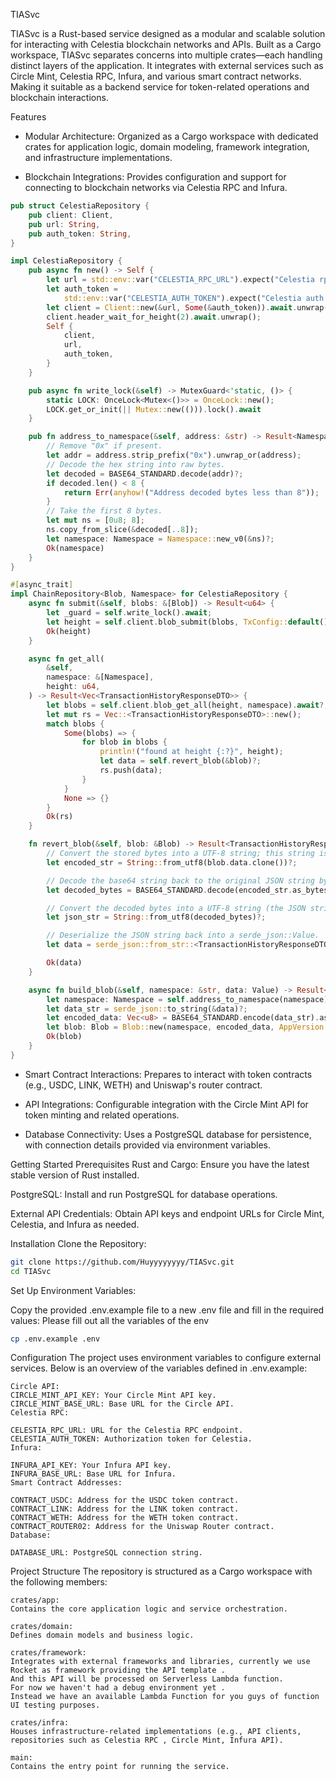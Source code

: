 TIASvc

TIASvc is a Rust-based service designed as a modular and scalable solution for interacting with Celestia blockchain networks and APIs. 
Built as a Cargo workspace, TIASvc separates concerns into multiple crates—each handling distinct layers of the application. 
It integrates with external services such as Circle Mint, Celestia RPC, Infura, and various smart contract networks.
Making it suitable as a backend service for token-related operations and blockchain interactions.

Features
- Modular Architecture:
Organized as a Cargo workspace with dedicated crates for application logic, domain modeling, framework integration, and infrastructure implementations.

- Blockchain Integrations:
Provides configuration and support for connecting to blockchain networks via Celestia RPC and Infura.
```rs
pub struct CelestiaRepository {
    pub client: Client,
    pub url: String,
    pub auth_token: String,
}

impl CelestiaRepository {
    pub async fn new() -> Self {
        let url = std::env::var("CELESTIA_RPC_URL").expect("Celestia rpc url must be set");
        let auth_token =
            std::env::var("CELESTIA_AUTH_TOKEN").expect("Celestia auth token must be set");
        let client = Client::new(&url, Some(&auth_token)).await.unwrap();
        client.header_wait_for_height(2).await.unwrap();
        Self {
            client,
            url,
            auth_token,
        }
    }

    pub async fn write_lock(&self) -> MutexGuard<'static, ()> {
        static LOCK: OnceLock<Mutex<()>> = OnceLock::new();
        LOCK.get_or_init(|| Mutex::new(())).lock().await
    }

    pub fn address_to_namespace(&self, address: &str) -> Result<Namespace> {
        // Remove "0x" if present.
        let addr = address.strip_prefix("0x").unwrap_or(address);
        // Decode the hex string into raw bytes.
        let decoded = BASE64_STANDARD.decode(addr)?;
        if decoded.len() < 8 {
            return Err(anyhow!("Address decoded bytes less than 8"));
        }
        // Take the first 8 bytes.
        let mut ns = [0u8; 8];
        ns.copy_from_slice(&decoded[..8]);
        let namespace: Namespace = Namespace::new_v0(&ns)?;
        Ok(namespace)
    }
}

#[async_trait]
impl ChainRepository<Blob, Namespace> for CelestiaRepository {
    async fn submit(&self, blobs: &[Blob]) -> Result<u64> {
        let _guard = self.write_lock().await;
        let height = self.client.blob_submit(blobs, TxConfig::default()).await?;
        Ok(height)
    }

    async fn get_all(
        &self,
        namespace: &[Namespace],
        height: u64,
    ) -> Result<Vec<TransactionHistoryResponseDTO>> {
        let blobs = self.client.blob_get_all(height, namespace).await?;
        let mut rs = Vec::<TransactionHistoryResponseDTO>::new();
        match blobs {
            Some(blobs) => {
                for blob in blobs {
                    println!("found at height {:?}", height);
                    let data = self.revert_blob(&blob)?;
                    rs.push(data);
                }
            }
            None => {}
        }
        Ok(rs)
    }

    fn revert_blob(&self, blob: &Blob) -> Result<TransactionHistoryResponseDTO> {
        // Convert the stored bytes into a UTF-8 string; this string is the base64 encoded JSON.
        let encoded_str = String::from_utf8(blob.data.clone())?;

        // Decode the base64 string back to the original JSON string bytes.
        let decoded_bytes = BASE64_STANDARD.decode(encoded_str.as_bytes())?;

        // Convert the decoded bytes into a UTF-8 string (the JSON string).
        let json_str = String::from_utf8(decoded_bytes)?;

        // Deserialize the JSON string back into a serde_json::Value.
        let data = serde_json::from_str::<TransactionHistoryResponseDTO>(&json_str).unwrap();

        Ok(data)
    }

    async fn build_blob(&self, namespace: &str, data: Value) -> Result<Blob> {
        let namespace: Namespace = self.address_to_namespace(namespace)?;
        let data_str = serde_json::to_string(&data)?;
        let encoded_data: Vec<u8> = BASE64_STANDARD.encode(data_str).as_bytes().to_vec();
        let blob: Blob = Blob::new(namespace, encoded_data, AppVersion::V2)?;
        Ok(blob)
    }
}
```

- Smart Contract Interactions:
Prepares to interact with token contracts (e.g., USDC, LINK, WETH) and Uniswap's router contract.

- API Integrations:
Configurable integration with the Circle Mint API for token minting and related operations.

- Database Connectivity:
Uses a PostgreSQL database for persistence, with connection details provided via environment variables.


Getting Started
Prerequisites
Rust and Cargo:
Ensure you have the latest stable version of Rust installed.

PostgreSQL:
Install and run PostgreSQL for database operations.

External API Credentials:
Obtain API keys and endpoint URLs for Circle Mint, Celestia, and Infura as needed.

Installation
Clone the Repository:
```sh
git clone https://github.com/Huyyyyyyyy/TIASvc.git
cd TIASvc
```
Set Up Environment Variables:

Copy the provided .env.example file to a new .env file and fill in the required values:
Please fill out all the variables of the env
```sh
cp .env.example .env
```


Configuration
The project uses environment variables to configure external services. Below is an overview of the variables defined in .env.example:

```
Circle API:
CIRCLE_MINT_API_KEY: Your Circle Mint API key.
CIRCLE_MINT_BASE_URL: Base URL for the Circle API.
Celestia RPC:

CELESTIA_RPC_URL: URL for the Celestia RPC endpoint.
CELESTIA_AUTH_TOKEN: Authorization token for Celestia.
Infura:

INFURA_API_KEY: Your Infura API key.
INFURA_BASE_URL: Base URL for Infura.
Smart Contract Addresses:

CONTRACT_USDC: Address for the USDC token contract.
CONTRACT_LINK: Address for the LINK token contract.
CONTRACT_WETH: Address for the WETH token contract.
CONTRACT_ROUTER02: Address for the Uniswap Router contract.
Database:

DATABASE_URL: PostgreSQL connection string.
```

Project Structure
The repository is structured as a Cargo workspace with the following members:
```
crates/app:
Contains the core application logic and service orchestration.

crates/domain:
Defines domain models and business logic.

crates/framework:
Integrates with external frameworks and libraries, currently we use Rocket as framework providing the API template .
And this API will be processed on Serverless Lambda function.
For now we haven't had a debug environment yet .
Instead we have an available Lambda Function for you guys of function UI testing purposes.

crates/infra:
Houses infrastructure-related implementations (e.g., API clients, repositories such as Celestia RPC , Circle Mint, Infura API).

main:
Contains the entry point for running the service.
```
